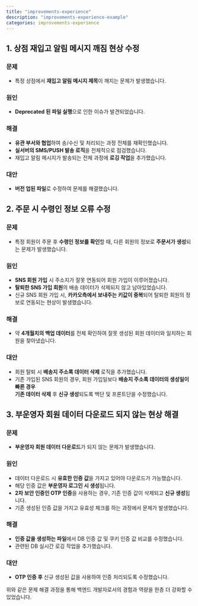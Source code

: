 ```yaml
---
title: "improvements-experience"
description: "improvements-experience-example"
categories: improvements-experience
---
```

## 1. 상점 재입고 알림 메시지 깨짐 현상 수정

### 문제

- 특정 상점에서 **재입고 알림 메시지 제목**이 깨지는 문제가 발생했습니다.

### 원인

- **Deprecated 된 파일 실행**으로 인한 이슈가 발견되었습니다.

### 해결

- **유관 부서와 협업**하여 송/수신 및 처리되는 과정 전체를 재확인했습니다.
- **실서버의 SMS/PUSH 발송 로직**을 전체적으로 점검했습니다.
- 재입고 알림 메시지가 발송되는 전체 과정에 **로깅 작업**을 추가했습니다.

### 대안

- **버전 업된 파일**로 수정하여 문제를 해결했습니다.

## 2. 주문 시 수령인 정보 오류 수정

### 문제

- 특정 회원이 주문 후 **수령인 정보를 확인**할 때, 다른 회원의 정보로 **주문서가 생성**되는 문제가 발생했습니다.

### 원인

- **SNS 회원 가입** 시 주소지가 잘못 연동되어 회원 가입이 이루어졌습니다.
- **탈퇴한 SNS 가입 회원**의 배송 데이터가 삭제되지 않고 남아있었습니다.
- 신규 SNS 회원 가입 시, **카카오측에서 보내주는 키값이 중복**되어 탈퇴한 회원의 정보로 연동되는 현상이 발생했습니다.

### 해결

- 약 **4개월치의 백업 데이터**를 전체 확인하여 잘못 생성된 회원 데이터와 일치하는 회원을 찾아냈습니다.

### 대안

- 회원 탈퇴 시 **배송지 주소록 데이터 삭제** 로직을 추가했습니다.
- 기존 가입된 SNS 회원의 경우, 회원 가입일보다 **배송지 주소록 데이터의 생성일이 빠른 경우 <br />
기존 데이터 삭제** 후 **신규 생성**되도록 백단 및 프론트단을 수정했습니다.

## 3. 부운영자 회원 데이터 다운로드 되지 않는 현상 해결

### 문제

- **부운영자 회원 데이터 다운로드**가 되지 않는 문제가 발생했습니다.

### 원인

- 데이터 다운로드 시 **유효한 인증 값**을 가지고 있어야 다운로드가 가능했습니다.
- 해당 인증 값은 **부운영자 로그인 시 생성**됩니다.
- **2차 보안 인증인 OTP 인증**을 사용하는 경우, 기존 인증 값이 삭제되고 **신규 생성**됩니다.
- 기존 생성된 인증 값을 가지고 유효성 체크를 하는 과정에서 문제가 발생했습니다.

### 해결

- **인증 값을 생성하는 파일**에서 DB 인증 값 및 쿠키 인증 값 비교를 수정했습니다.
- 관련된 DB 실시간 로깅 작업을 추가했습니다.

### 대안

- **OTP 인증 후** 신규 생성된 값을 사용하여 인증 처리되도록 수정했습니다.

위와 같은 문제 해결 과정을 통해 백엔드 개발자로서의 경험과 역량을 한층 더 강화할 수 있었습니다.

